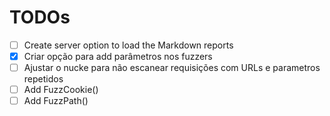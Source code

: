 # TODOs

- [ ] Create server option to load the Markdown reports
- [x] Criar opção para add parâmetros nos fuzzers
- [ ] Ajustar o nucke para não escanear requisições com URLs e parametros repetidos
- [ ] Add FuzzCookie()
- [ ] Add FuzzPath()
